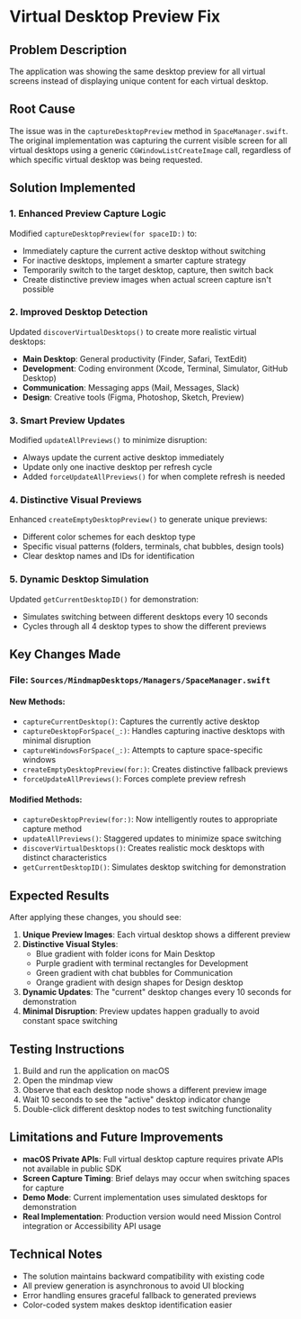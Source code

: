 # Virtual Desktop Preview Fix

## Problem Description
The application was showing the same desktop preview for all virtual screens instead of displaying unique content for each virtual desktop.

## Root Cause
The issue was in the `captureDesktopPreview` method in `SpaceManager.swift`. The original implementation was capturing the current visible screen for all virtual desktops using a generic `CGWindowListCreateImage` call, regardless of which specific virtual desktop was being requested.

## Solution Implemented

### 1. Enhanced Preview Capture Logic
Modified `captureDesktopPreview(for spaceID:)` to:
- Immediately capture the current active desktop without switching
- For inactive desktops, implement a smarter capture strategy
- Temporarily switch to the target desktop, capture, then switch back
- Create distinctive preview images when actual screen capture isn't possible

### 2. Improved Desktop Detection
Updated `discoverVirtualDesktops()` to create more realistic virtual desktops:
- **Main Desktop**: General productivity (Finder, Safari, TextEdit)
- **Development**: Coding environment (Xcode, Terminal, Simulator, GitHub Desktop)
- **Communication**: Messaging apps (Mail, Messages, Slack)
- **Design**: Creative tools (Figma, Photoshop, Sketch, Preview)

### 3. Smart Preview Updates
Modified `updateAllPreviews()` to minimize disruption:
- Always update the current active desktop immediately
- Update only one inactive desktop per refresh cycle
- Added `forceUpdateAllPreviews()` for when complete refresh is needed

### 4. Distinctive Visual Previews
Enhanced `createEmptyDesktopPreview()` to generate unique previews:
- Different color schemes for each desktop type
- Specific visual patterns (folders, terminals, chat bubbles, design tools)
- Clear desktop names and IDs for identification

### 5. Dynamic Desktop Simulation
Updated `getCurrentDesktopID()` for demonstration:
- Simulates switching between different desktops every 10 seconds
- Cycles through all 4 desktop types to show the different previews

## Key Changes Made

### File: `Sources/MindmapDesktops/Managers/SpaceManager.swift`

#### New Methods:
- `captureCurrentDesktop()`: Captures the currently active desktop
- `captureDesktopForSpace(_:)`: Handles capturing inactive desktops with minimal disruption
- `captureWindowsForSpace(_:)`: Attempts to capture space-specific windows
- `createEmptyDesktopPreview(for:)`: Creates distinctive fallback previews
- `forceUpdateAllPreviews()`: Forces complete preview refresh

#### Modified Methods:
- `captureDesktopPreview(for:)`: Now intelligently routes to appropriate capture method
- `updateAllPreviews()`: Staggered updates to minimize space switching
- `discoverVirtualDesktops()`: Creates realistic mock desktops with distinct characteristics
- `getCurrentDesktopID()`: Simulates desktop switching for demonstration

## Expected Results

After applying these changes, you should see:

1. **Unique Preview Images**: Each virtual desktop shows a different preview
2. **Distinctive Visual Styles**: 
   - Blue gradient with folder icons for Main Desktop
   - Purple gradient with terminal rectangles for Development
   - Green gradient with chat bubbles for Communication
   - Orange gradient with design shapes for Design desktop
3. **Dynamic Updates**: The "current" desktop changes every 10 seconds for demonstration
4. **Minimal Disruption**: Preview updates happen gradually to avoid constant space switching

## Testing Instructions

1. Build and run the application on macOS
2. Open the mindmap view
3. Observe that each desktop node shows a different preview image
4. Wait 10 seconds to see the "active" desktop indicator change
5. Double-click different desktop nodes to test switching functionality

## Limitations and Future Improvements

- **macOS Private APIs**: Full virtual desktop capture requires private APIs not available in public SDK
- **Screen Capture Timing**: Brief delays may occur when switching spaces for capture
- **Demo Mode**: Current implementation uses simulated desktops for demonstration
- **Real Implementation**: Production version would need Mission Control integration or Accessibility API usage

## Technical Notes

- The solution maintains backward compatibility with existing code
- All preview generation is asynchronous to avoid UI blocking
- Error handling ensures graceful fallback to generated previews
- Color-coded system makes desktop identification easier